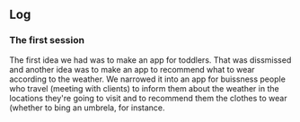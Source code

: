## Log

### The first session

The first idea we had was to make an app for toddlers. That was dissmissed and another idea was to make an app to recommend what to wear according to the weather. We narrowed it into an app for buissness people who travel (meeting with clients) to inform them about the weather in the locations they're going to visit and to recommend them the clothes to wear (whether to bing an umbrela, for instance.


